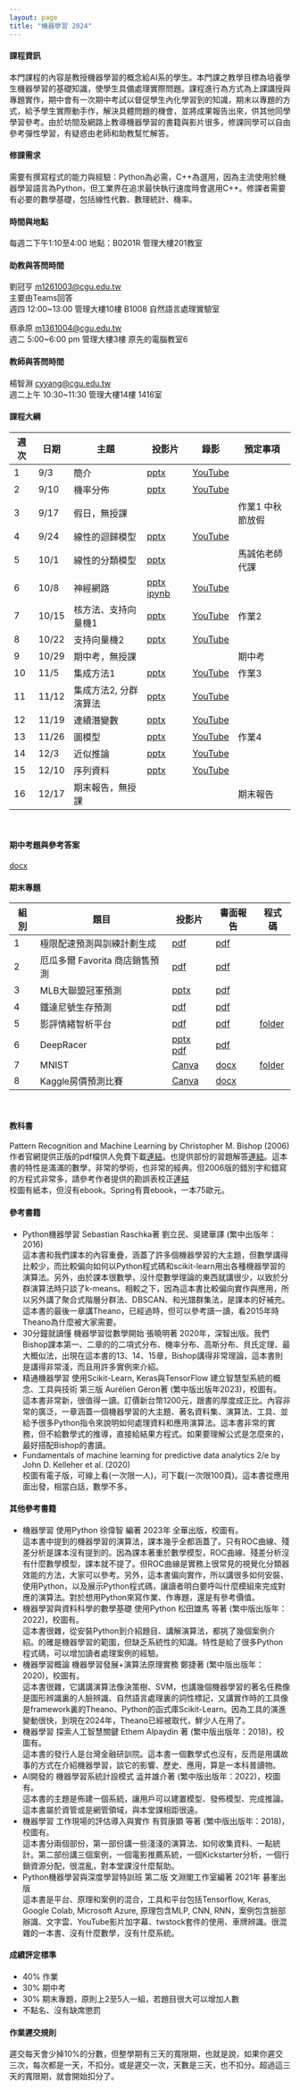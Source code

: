 ```yaml
---
layout: page
title: "機器學習 2024"
---
```

<!--AI2009-63655-->

#### 課程資訊
本門課程的內容是教授機器學習的概念給AI系的學生。本門課之教學目標為培養學生機器學習的基礎知識，使學生具備處理實際問題。課程進行為方式為上課講授與專題實作，期中會有一次期中考試以督促學生內化學習到的知識，期末以專題的方式，給予學生實際動手作，解決具體問題的機會，並將成果報告出來，供其他同學學習參考。由於坊間及網路上教導機器學習的書籍與影片很多，修課同學可以自由參考彈性學習，有疑惑由老師和助教幫忙解答。

#### 修課需求
需要有撰寫程式的能力與經驗：Python為必需，C++為選用，因為主流使用於機器學習語言為Python，但工業界在追求最快執行速度時會選用C++。修課者需要有必要的數學基礎，包括線性代數、數理統計、機率。

#### 時間與地點
每週二下午1:10至4:00 地點：B0201R 管理大樓201教室<br/>

#### 助教與答問時間
劉冠亨 m1261003@cgu.edu.tw<br/>
主要由Teams回答<br/>
週四 12:00~13:00 管理大樓10樓 B1008 自然語言處理實驗室<br/>

蔡承原 m1361004@cgu.edu.tw<br/>
週二 5:00~6:00 pm 管理大樓3樓 原先的電腦教室6  <br/>

#### 教師與答問時間
楊智淵 cyyang@cgu.edu.tw <br/>
週二上午 10:30~11:30 管理大樓14樓 1416室<br/>

#### 課程大綱

|週次|日期  |主題                       |投影片     |錄影         | 預定事項 |
|--- |---   |---                        |---         |---         |---       |
|1   |9/3   | 簡介                      | [pptx](https://www.dropbox.com/scl/fi/b02sm1q66wsf1ckr6fl9b/01.pptx?rlkey=fbh0aym0kmein5kh4sv9paoay&dl=0)           | [YouTube](https://youtu.be/4qVlixSXXBk)           |          |
|2   |9/10  | 機率分佈                  | [pptx](https://www.dropbox.com/scl/fi/dd2duyz0um7mdw6a3kpim/02.pptx?rlkey=gl6xzpko69mxks4ygqw3rmerb&dl=0)           | [YouTube](https://youtu.be/yUKJRTU0Te0)           |          |
|3   |9/17  | 假日，無授課              |            |            |作業1 中秋節放假|
|4   |9/24  | 線性的迴歸模型            | [pptx](https://www.dropbox.com/scl/fi/enyxgfpuebwpo9asecw4h/03.pptx?rlkey=qucuj7ubpmij9t5fyn99f22iz&dl=0)          | [YouTube](https://youtu.be/qhueEuHDxW8)           |         |
|5   |10/1  | 線性的分類模型             |[pptx](https://www.dropbox.com/scl/fi/lnwugoepr7h7znct8njcn/04.pptx?rlkey=ttcvsdoyadkun5o8ke0m38lfi&dl=0)          |                                                   |馬誠佑老師代課 |
|6   |10/8  | 神經網路                  | [pptx](https://www.dropbox.com/scl/fi/go1a6vikqcplsfckp5pf3/05.pptx?rlkey=i21ny1j5184v4shqs7k2jp9nn&dl=0) [ipynb](https://pytorch.org/tutorials/_downloads/4e865243430a47a00d551ca0579a6f6c/cifar10_tutorial.ipynb)                                                     | [YouTube](https://youtu.be/cGGlSlaq4kQ)          |     |
|7   |10/15 | 核方法、支持向量機1       | [pptx](https://www.dropbox.com/scl/fi/ctrbzjknfzoyn43hj1z7i/06.pptx?rlkey=7ntxjqhwdjg5xiurdvnyy0stt&dl=0)           | [YouTube](https://youtu.be/YVgX8fMr7FI)           |作業2      |
|8   |10/22 | 支持向量機2               | [pptx](https://www.dropbox.com/scl/fi/soo5bj6z9zqa5qvcw0fvz/07.pptx?rlkey=yeeqzosx1p7x1xbhr06q452h9&dl=0)          | [YouTube](https://youtu.be/2tT8xO9x2yQ)           |          |
|9   |10/29 | 期中考，無授課            |            |            |期中考    |
|10  |11/5  | 集成方法1                 |[pptx](https://www.dropbox.com/scl/fi/02fd5o6xkl94d8mmabnvt/08.pptx?rlkey=k4u3mjasgmajdvt2r8fnmvp0y&dl=0)            | [YouTube](https://youtu.be/IiMsNQU0QzA)           |作業3     |
|11  |11/12 | 集成方法2, 分群演算法      | [pptx](https://www.dropbox.com/scl/fi/4h0mplnzptrgtygedql0p/09-2.pptx?rlkey=wuhwzupfvrvo2npumqzdo6cdz&dl=0)           | [YouTube](https://youtu.be/c8AS5Gc6Y38)           |          |
|12  |11/19 | 連續潛變數                | [pptx](https://www.dropbox.com/scl/fi/p214di4vkb9nspklw008l/10.pptx?rlkey=a6sqexskgz1bg3yg4if1evu52&dl=0)           | [YouTube](https://youtu.be/oxenyT_F7EU)           |          |
|13  |11/26 | 圖模型                    | [pptx](https://www.dropbox.com/scl/fi/7w8ws2shxjrtiyialvly1/11.pptx?rlkey=yb49po39s9oeiuvhe0mwbe10q&dl=0)           | [YouTube](https://youtu.be/BFQJdZuDyNo)           |作業4     |
|14  |12/3  | 近似推論                  | [pptx](https://www.dropbox.com/scl/fi/dehcscp7eurjrilp3h2oa/12.pptx?rlkey=h20jhy4g7wk9jxft5okpdkvxh&dl=0)           | [YouTube](https://youtu.be/FqPMVuX-lAw)           |          |
|15  |12/10 | 序列資料                  | [pptx](https://www.dropbox.com/scl/fi/f5q526wq8gmobd739s8y0/13.pptx?rlkey=l8rs63nx3uqqb6hjngf32xjwe&dl=0)           | [YouTube](https://youtu.be/4ydpjVlYu3k)           |          |
|16  |12/17 | 期末報告，無授課          |            |            |期末報告  |

<br/>

#### 期中考題與參考答案
[docx](https://changgunguniversity-my.sharepoint.com/:w:/g/personal/d000019097_cgu_edu_tw/ETiuXPNHEL1Mks3Vt9gk86UBtGfefubBKrWKpgjPJkTS-w?e=WaHmMD)

#### 期末專題

|組別|題目                          |投影片                  |書面報告 | 程式碼 |
|---|---|---|---|---|
|1   |極限配速預測與訓練計劃生成      |[pdf](https://www.dropbox.com/scl/fi/4zyr54xtnl6kmkbd7nxi2/B1228016_.pdf?rlkey=wg5h9swy7y26wkn6y0xp7b1uk&dl=0)                        |[pdf](https://www.dropbox.com/scl/fi/4zyr54xtnl6kmkbd7nxi2/B1228016_.pdf?rlkey=wg5h9swy7y26wkn6y0xp7b1uk&dl=0)        | |
|2   |厄瓜多爾 Favorita 商店銷售預測 |[pdf](https://www.dropbox.com/scl/fi/f2gi8vxpm6y6aid6xac4n/B1228032_-_.pdf?rlkey=9s2ttcnpc612s2f89j0999xg1&dl=0)                        |[pdf](https://www.dropbox.com/s/zuh8kga8ok74cff/B1228032_%E8%A3%9C%E7%B9%B3_%E6%A9%9F%E5%99%A8%E5%AD%B8%E7%BF%92%E6%9C%9F%E6%9C%AB%E5%B0%88%E9%A1%8C%E5%A0%B1%E5%91%8A.docx.pdf?dl=0)        | |
|3   |MLB大聯盟冠軍預測              |[pptx](https://www.dropbox.com/scl/fi/1os95lx5ln1kkgq9z646k/B1228026_.pptx?rlkey=ffj16qmoxvz7364s442w01jsk&dl=0)                        |[pdf](https://www.dropbox.com/scl/fi/46u5ofcda5drgrtrlauo6/B1228026_-2.pdf?rlkey=pbepquignm13irnhloxyjh5q3&dl=0)        | |
|4   |鐵達尼號⽣存預測               |[pdf](https://www.dropbox.com/scl/fi/8qbab3k7a2urid86hpnx9/B1228034_.pdf?rlkey=ln76mz9pfemd404nd65nrj8i3&dl=0)                        |[pdf](https://www.dropbox.com/scl/fi/e1frbn8oh8a8ug4n5gjcp/B1228019_.pdf?rlkey=g0xikvo5w9levcc44205au3v4&dl=0)        | |
|5   |影評情緒智析平台               |[pdf](https://www.dropbox.com/scl/fi/9qi65l8mdd9pekj7vhn8q/B1228011_-_.pdf?rlkey=h9v9lnn2dewgzvln8rtad07ik&dl=0)                        |[pdf](https://www.dropbox.com/s/5htwuu0wzdj861j/B1228011_%E7%AC%AC%E4%BA%94%E7%B5%84%E6%9C%9F%E6%9C%AB%E5%B0%88%E9%A1%8C%E6%9B%B8%E9%9D%A2%E5%A0%B1%E5%91%8A.pdf?dl=0)        |[folder](https://www.dropbox.com/scl/fo/a6ecgknguojhorivnwwel/ABQeLWXKwbdE-ganHY_ohMo?rlkey=786dajwixfcu297kbsvtl0p2h&dl=0) |
|6   |DeepRacer                     |[pptx](https://www.dropbox.com/scl/fi/tg3yymiqy0lykddyl4gf4/B1228037_DeepRace.pptx?rlkey=eyqeuhri1w24m0btyqp3hooqd&dl=0) [pdf](https://www.dropbox.com/scl/fi/qqa8gkdjlwnlb7r36qjgz/B1228037_DeepRace.pdf?rlkey=r3ajwqm01fqijgao9g7qep8vo&dl=0)                        |[pdf](https://www.dropbox.com/s/1um6nqqyo9d2z2m/B1228005_Deep%20racer%20%E6%A9%9F%E5%99%A8%E5%AD%B8%E7%BF%92%E6%9C%9F%E6%9C%AB%E5%8F%A3%E9%A0%AD%E5%A0%B1%E5%91%8A.pdf?dl=0)        ||
|7   |MNIST                         |[Canva](https://www.canva.com/design/DAGYtUCl-IQ/en00s6_wfpD7axRmgOGoCQ/edit?utm_content=DAGYtUCl-IQ&utm_campaign=designshare&utm_medium=link2&utm_source=sharebutton)                        |[docx](https://www.dropbox.com/scl/fi/fkdg2ew091w0azvykw58t/.docx?rlkey=5eqpu6acl6ualgthdugzwebb1&dl=0)        |[folder](https://www.dropbox.com/scl/fo/4d5zxr6ndr1olfplewij9/AFj2wgLCdgl-g-JwBU4mvRE?rlkey=9antw59zueb6b5vf96icbx2zg&dl=0)|
|8   |Kaggle房價預測比賽             |[Canva](https://www.canva.com/design/DAGZSLR7HuQ/vs7pv6ggF_DR2KIvbyFAgA/edit)                        |[docx](https://www.dropbox.com/scl/fi/i4tpl1p24qevcdr0its4a/B1228002_.docx?rlkey=ycbcw2gmc7x8kdebx63ulz1nt&dl=0)        | |

<br/>

#### 教科書
Pattern Recognition and Machine Learning by Christopher M. Bishop (2006)<br/>
作者官網提供正版的pdf檔供人免費下載[連結](https://www.microsoft.com/en-us/research/uploads/prod/2006/01/Bishop-Pattern-Recognition-and-Machine-Learning-2006.pdf)。也提供部份的習題解答[連結](https://www.microsoft.com/en-us/research/wp-content/uploads/2016/05/prml-web-sol-2009-09-08.pdf)。這本書的特性是滿滿的數學，非常的學術，也非常的經典。但2006版的錯別字和錯寫的方程式非常多，請參考作者提供的勘誤表校正[連結](https://www.microsoft.com/en-us/research/wp-content/uploads/2016/05/prml-errata-1st-20110921.pdf)<br/>
校圖有紙本，但沒有ebook。Spring有賣ebook，一本75歐元。

#### 參考書籍
- Python機器學習 Sebastian Raschka著 劉立民、吳建華譯 (繁中出版年：2016) <br/>
這本書和我們課本的內容重疊，涵蓋了許多個機器學習的大主題，但數學講得比較少，而比較偏向如何以Python程式碼和scikit-learn用出各種機器學習的演算法。另外，由於課本很數學，沒什麼數學理論的東西就講很少，以致於分群演算法時只談了k-means。相較之下，因為這本書比較偏向實作與應用，所以另外講了聚合式階層分群法、DBSCAN、和光譜群集法，是課本的好補充。這本書的最後一章講Theano，已經過時，但可以參考讀一讀，看2015年時Theano為什麼被大家需要。
- 30分鐘就讀懂 機器學習從數學開始 張曉明著 2020年，深智出版。我們Bishop課本第一、二章的的二項式分布、機率分布、高斯分布、貝氏定理、最大概似法，出現在這本書的13、14、15章，Bishop講得非常理論，這本書則是講得非常淺，而且用許多實例來介紹。 </br>
- 精通機器學習 使用Scikit-Learn, Keras與TensorFlow 建立智慧型系統的概念、工具與技術 第三版 Aurélien Géron著 (繁中版出版年2023)，校圖有。</br>
這本書非常新，很值得一讀。訂價新台幣1200元，跟書的厚度成正比。內容非常的廣泛，一章涵蓋一個機器學習的大主題、著名資料集、演算法、工具、並給予很多Python指令來說明如何處理資料和應用演算法。這本書非常的實務，但不給數學式的推導，直接給結果方程式。如果要理解公式是怎麼來的，最好搭配Bishop的書讀。
- Fundamentals of machine learning for predictive data analytics 2/e by John D. Kelleher et al. (2020)<br/>
校圖有電子版，可線上看(一次限一人)，可下載(一次限100頁)。這本書從應用面出發，相當白話，數學不多。</br>

#### 其他參考書籍
- 機器學習 使用Python 徐偉智 編著 2023年 全華出版，校圖有。<br/>
這本書中提到的機器學習的演算法，課本幾乎全都涵蓋了。只有ROC曲線、殘差分析是課本沒有提到的。因為課本著重於數學模型，ROC曲線、殘差分析沒有什麼數學模型，課本就不提了。但ROC曲線是實務上很常見的視覺化分類器效能的方法，大家可以參考。另外，這本書偏向實作，所以講很多如何安裝、使用Python，以及展示Python程式碼，讓讀者明白要呼叫什麼模組來完成對應的演算法。對於想用Python來寫作業、作專題，還是有參考價值。
- 機器學習與資料科學的數學基礎 使用Python 松田雄馬 等著 (繁中版出版年：2022)，校圖有。<br/>
這本書很雜，從安裝Python到介紹題目、講解演算法，都挑了幾個案例介紹。的確是機器學習的範圍，但缺乏系統性的知識。特性是給了很多Python程式碼，可以增加讀者處理案例的經驗。
- 機器學習概論 機器學習發展+演算法原理實務 鄭捷著 (繁中版出版年：2020)，校圖有。<br/>
這本書很雜，它講講演算法像決策樹、SVM，也講幾個機器學習的著名任務像是圖形辨識裏的人臉辨識、自然語言處理裏的詞性標記，又講實作時的工具像是framework裏的Theano、Python的函式庫Scikit-Learn。因為工具的演進變動很快，到現在2024年，Theano已經被取代，鮮少人在用了。
- 機器學習 探索人工智慧關鍵 Ethem Alpaydin 著 (繁中版出版年：2018)，校圖有。<br/>
這本書的發行人是台灣金融研訓院。這本書一個數學式也沒有，反而是用講故事的方式在介紹機器學習，談它的影響、歷史、應用，算是一本科普讀物。
- AI開發的 機器學習系統計設模式 澁井雄介著 (繁中版出版年：2022)，校圖有。<br/>
這本書的主題是佈建一個系統，讓用戶可以建置模型、發佈模型、完成推論。這本書屬於資管或是網管領域，與本堂課相距很遠。
- 機器學習 工作現場的評估導入與實作 有賀康顕 等著 (繁中版出版年：2018)，校圖有。<br/>
這本書分兩個部份，第一部份講一些淺淺的演算法、如何收集資料、一點統計。第二部份講三個案例，一個電影推薦系統，一個Kickstarter分析，一個行銷資源分配，很混亂，對本堂課沒什麼幫助。
- Python機器學習與深度學習特訓班 第二版 文淵閣工作室編著 2021年 碁峯出版<br/>
這本書是平台、原理和案例的混合，工具和平台包括Tensorflow, Keras, Google Colab, Microsoft Azure, 原理包含MLP, CNN, RNN，案例包含臉部辦識、文字雲、YouTube影片加字幕、twstock套件的使用、車牌辨識。很混雜的一本書、沒有什麼數學，沒有什麼系統。

  
#### 成績評定標準
- 40% 作業
- 30% 期中考
- 30% 期末專題，原則上2至5人一組，若題目很大可以增加人數
- 不點名、沒有缺席懲罰

#### 作業遲交規則
遲交每天會少掉10%的分數，但整學期有三天的寬限期，也就是說，如果你遲交三次，每次都是一天，不扣分。或是遲交一次，天數是三天，也不扣分。超過這三天的寬限期，就會開始扣分了。

